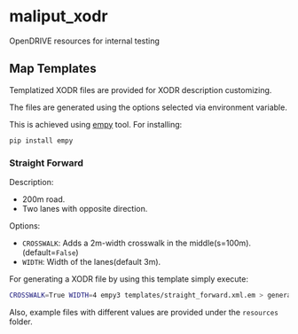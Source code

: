# maliput_xodr

OpenDRIVE resources for internal testing

## Map Templates

Templatized XODR files are provided for XODR description customizing.

The files are generated using the options selected via environment variable.

This is achieved using [empy](https://github.com/dirk-thomas/empy) tool. For installing:
```
pip install empy
```


### Straight Forward
Description:
 - 200m road.
 - Two lanes with opposite direction.


Options:
 - `CROSSWALK`: Adds a 2m-width crosswalk in the middle(s=100m).(default=`False`)
 - `WIDTH`: Width of the lanes(default 3m).

For generating a XODR file by using this template simply execute:

```sh
CROSSWALK=True WIDTH=4 empy3 templates/straight_forward.xml.em > generated_file.xodr
```

Also, example files with different values are provided under the `resources` folder. 
